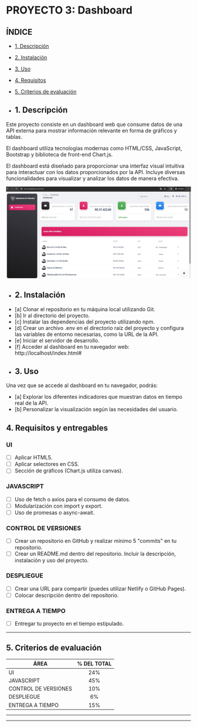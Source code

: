 # PROYECTO 3: Dashboard

## **ÍNDICE**

* [1. Descripción](#1-descripci%C3%B3n)
* [2. Instalación](#2-Instalaci%C3%B3n)
* [3. Uso](#3-Uso)
* [4. Requisitos](#4-requisitos-y-entregables)
* [5. Criterios de evaluación](#5-criterios-de-evaluaci%C3%B3n)

* ## 1. Descripción
Este proyecto consiste en un dashboard web que consume datos de una API externa para mostrar información relevante en forma de gráficos y tablas.

El dashboard utiliza tecnologías modernas como HTML/CSS, JavaScript, Bootstrap y biblioteca de front-end Chart.js.

El dashboard está diseñado para proporcionar una interfaz visual intuitiva para interactuar con los datos proporcionados por la API. Incluye diversas funcionalidades para visualizar y analizar los datos de manera efectiva.

![](./assets/img/Dashboard.jpg)

* ## 2. Instalación

- [a] Clonar el repositorio en tu máquina local utilizando Git.
- [b] Ir al directorio del proyecto.
- [c] Instalar las dependencias del proyecto utilizando npm.
- [d] Crear un archivo .env en el directorio raíz del proyecto y configura las variables de entorno necesarias, como la URL de la API.
- [e] Iniciar el servidor de desarrollo.
- [f] Acceder al dashboard en tu navegador web: http://localhost/index.html#

* ## 3. Uso

Una vez que se accede al dashboard en tu navegador, podrás:

- [a] Explorar los diferentes indicadores que muestran datos en tiempo real de la API.
- [b] Personalizar la visualización según las necesidades del usuario.

## 4. Requisitos y entregables

### UI
- [ ] Aplicar HTML5.
- [ ] Aplicar selectores en CSS.
- [ ] Sección de gráficos (Chart.js utiliza canvas).

### JAVASCRIPT
- [ ] Uso de fetch o axios para el consumo de datos.
- [ ] Modularización con import y export.
- [ ] Uso de promesas o async-await.

### CONTROL DE VERSIONES
- [ ] Crear un repositorio en GitHub y realizar mínimo 5 "commits" en tu repositorio.
- [ ] Crear un README.md dentro del repositorio. Incluir la descripción, instalación y uso del proyecto.

### DESPLIEGUE
- [ ] Crear una URL para compartir (puedes utilizar Netlify o GitHub Pages).
- [ ] Colocar descripción dentro del repositorio.

### ENTREGA A TIEMPO
- [ ] Entregar tu proyecto en el tiempo estipulado.

****

## 5. Criterios de evaluación

| ÁREA       | % DEL TOTAL |
| ------------- |:-------------:|
| UI      | 24%     |
| JAVASCRIPT      | 45%     |
| CONTROL DE VERSIONES      | 10%     |
| DESPLIEGUE | 6%      |
| ENTREGA A TIEMPO | 15%      |

****


****
